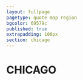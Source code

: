 ```yaml
---
layout: fullpage
pagetype: quote map region
bgcolor: 69579c
published: true
extrapadding: 100px
section: chicago
---
```


<div id="chicago" class="mapstage"></div>

# CHICAGO